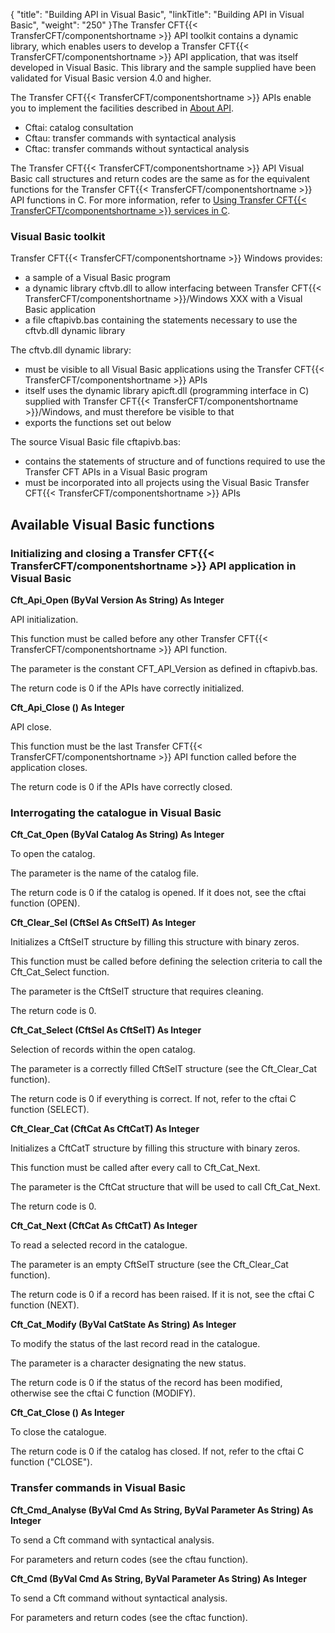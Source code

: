 {
    "title": "Building  API in Visual Basic",
    "linkTitle": "Building API in Visual Basic",
    "weight": "250"
}The Transfer CFT{{< TransferCFT/componentshortname  >}} API toolkit contains a dynamic library, which enables
users to develop a Transfer CFT{{< TransferCFT/componentshortname  >}} API application, that was itself developed
in Visual Basic. This library and the sample supplied have been validated
for Visual Basic version 4.0 and higher.

The Transfer CFT{{< TransferCFT/componentshortname  >}} APIs enable you to implement the facilities
described in [About API](../../../../about_this_document_zos/using_apis).

- Cftai:
    catalog consultation
- Cftau:
    transfer commands with syntactical analysis
- Cftac:
    transfer commands without syntactical analysis

The Transfer CFT{{< TransferCFT/componentshortname  >}} API Visual Basic call structures and return
codes are the same as for the equivalent functions for the Transfer CFT{{< TransferCFT/componentshortname  >}}
API functions in C. For more information, refer to [Using Transfer CFT{{< TransferCFT/componentshortname  >}} services in C](../../../../about_this_document_ibmi/using_apis/using_cft_services_in_c).

### Visual Basic toolkit

Transfer CFT{{< TransferCFT/componentshortname  >}} Windows provides:

- a sample of a Visual
    Basic program
- a dynamic library
    cftvb.dll to allow interfacing between Transfer CFT{{< TransferCFT/componentshortname >}}/Windows
    XXX with a Visual Basic application
- a file
    cftapivb.bas containing the statements necessary to use the cftvb.dll
    dynamic library

The cftvb.dll dynamic library:

- must be visible
    to all Visual Basic applications using the Transfer CFT{{< TransferCFT/componentshortname >}} APIs
- itself uses
    the dynamic library apicft.dll (programming interface in C) supplied
    with Transfer CFT{{< TransferCFT/componentshortname >}}/Windows, and must therefore be visible to that
- exports the
    functions set out below

The source Visual Basic file cftapivb.bas:

- contains the
    statements of structure and of functions required to use the Transfer
    CFT APIs in a Visual Basic program
- must be incorporated
    into all projects using the Visual Basic Transfer CFT{{< TransferCFT/componentshortname >}} APIs

## Available Visual Basic functions

### Initializing and closing a Transfer CFT{{< TransferCFT/componentshortname  >}} API application in Visual Basic

****Cft\_Api\_Open (ByVal Version As String) As Integer****

API initialization.

This function must be called before any other Transfer CFT{{< TransferCFT/componentshortname  >}} API function.

The parameter is the constant CFT\_API\_Version as defined in cftapivb.bas.

The return code is 0 if the APIs have correctly initialized.

****Cft\_Api\_Close () As Integer****

API close.

This function must be the last Transfer CFT{{< TransferCFT/componentshortname  >}} API function called before
the application closes.

The return code is 0 if the APIs have correctly closed.

### Interrogating the catalogue in Visual Basic

****Cft\_Cat\_Open (ByVal Catalog As String) As Integer****

To open the catalog.

The parameter is the name of the catalog file.

The return code is 0 if the catalog is opened. If it does not, see
the cftai function (OPEN).

****Cft\_Clear\_Sel (CftSel As CftSelT) As Integer****

Initializes a CftSelT structure by filling this structure with binary
zeros.

This function must be called before defining the selection criteria
to call the Cft\_Cat\_Select function.

The parameter is the CftSelT structure that requires cleaning.

The return code is 0.

****Cft\_Cat\_Select (CftSel As CftSelT) As
Integer****

Selection of records within the open catalog.

The parameter is a correctly filled CftSelT structure (see the Cft\_Clear\_Cat
function).

The return code is 0 if everything is correct. If not, refer to the
cftai C function (SELECT).

****Cft\_Clear\_Cat (CftCat As CftCatT) As Integer****

Initializes a CftCatT structure by filling this structure with binary
zeros.

This function must be called after every call to Cft\_Cat\_Next.

The parameter is the CftCat structure that will be used to call Cft\_Cat\_Next.

The return code is 0.

****Cft\_Cat\_Next (CftCat As CftCatT) As Integer****

To read a selected record in the catalogue.

The parameter is an empty CftSelT structure (see the Cft\_Clear\_Cat function).

The return code is 0 if a record has been raised. If it is not, see
the cftai C function (NEXT).

****Cft\_Cat\_Modify (ByVal CatState As String)
As Integer****

To modify the status of the last record read in the catalogue.

The parameter is a character designating the new status.

The return code is 0 if the status of the record has been modified,
otherwise see the cftai C function (MODIFY).

****Cft\_Cat\_Close () As Integer****

To close the catalogue.

The return code is 0 if the catalog has closed. If not, refer to
the cftai C function ("CLOSE").

### Transfer commands in Visual Basic

****Cft\_Cmd\_Analyse (ByVal Cmd As String, ByVal Parameter As String) As
Integer****

To send a Cft command with syntactical analysis.

For parameters and return codes (see the cftau function).

****Cft\_Cmd (ByVal Cmd As String, ByVal Parameter
As String) As Integer****

To send a Cft command without syntactical analysis.

For parameters and return codes (see the cftac function).
